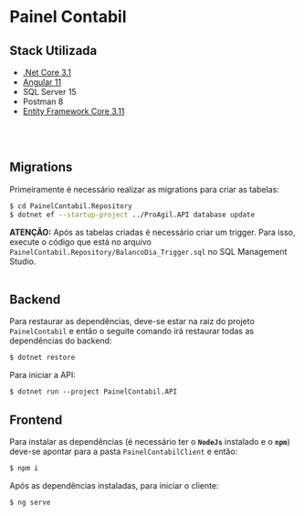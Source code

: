 # Painel Contabil

## Stack Utilizada
* [.Net Core 3.1](#Backend)
* [Angular 11](#Frontend)
* SQL Server 15
* Postman 8
* [Entity Framework Core 3.11](#Migrations)
<br>
<br>


## Migrations

Primeiramente é necessário realizar as migrations para criar as tabelas:
~~~bash
$ cd PainelContabil.Repository
$ dotnet ef --startup-project ../ProAgil.API database update 
~~~

<b>ATENÇÃO:</b> Após as tabelas criadas é necessário criar um trigger. Para isso, execute o 
código que está no arquivo `PainelContabil.Repository/BalancoDia_Trigger.sql` no SQL Management Studio.
<br>
<br>


## Backend

Para restaurar as dependências, deve-se estar na raiz do projeto `PainelContabil` e então o seguite comando irá restaurar todas as dependências do backend:
```cmd
$ dotnet restore
```

Para iniciar a API:
```
$ dotnet run --project PainelContabil.API
```

## Frontend

Para instalar as dependências (é necessário ter o <b>`NodeJs`</b> instalado e o <b>`npm`</b>) deve-se apontar para a pasta `PainelContabilClient` e então:
```cmd
$ npm i
```
Após as dependências instaladas, para iniciar o cliente:
```cmd
$ ng serve
```
